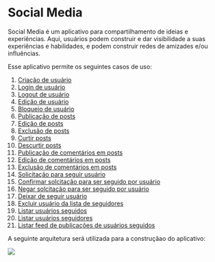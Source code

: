 # Social Media

Social Media é um aplicativo para compartilhamento de ideias e experiências. Aqui, usuários podem construir e dar visibilidade a suas experiências e habilidades, e podem construir redes de amizades e/ou influências.

Esse aplicativo permite os seguintes casos de uso:

1. [Criação de usuário](user_creation.md)
2. [Login de usuário](user_login.md)
3. [Logout de usuário](user_logout.md) 
4. [Edição de usuário](user_editing.md) 
5. [Bloqueio de usuário](user_account_lockout.md) 
6. [Publicação de posts](post_publishing.md) 
7. [Edição de posts](post_editing.md) 
8. [Exclusão de posts](post_deletion.md)
9. [Curtir posts](post_liking.md) 
10. [Descurtir posts](post_unlinking.md) 
11. [Publicação de comentários em posts](post_comment_publishing.md)
12. [Edição de comentários em posts](post_comment_editing.md)
13. [Exclusão de comentários em posts](post_comment_deleting.md)
14. [Solicitação para seguir usuário](user_account_request_to_follow.md) 
15. [Confirmar solcitação para ser seguido por usuário](user_account_confirm_request_to_follow.md) 
16. [Negar solcitação para ser seguido por usuário](user_account_deny_request_to_follow.md) 
17. [Deixar de seguir usuário](user_account_unfollow.md) 
18. [Excluir usuário da lista de seguidores](follower_delete.md) 
19. [Listar usuários seguidos](followed_list.md) 
20. [Listar usuários seguidores](follower_list.md) 
21. [Listar feed de publicações de usuários seguidos](user_account_feed.md)

A seguinte arquitetura será utilizada para a construçãao do aplicativo:

![](D:\learning-logs\pattens\architecture\pocs\layers\docs\diagrams\general_architecture.png)
